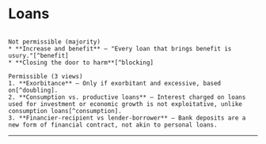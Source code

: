 # Loans

~~~admonish question title="Bank deposits with interests"

Not permissible (majority)
* **Increase and benefit** — "Every loan that brings benefit is usury."[^benefit]
* **Closing the door to harm**[^blocking]

Permissible (3 views)
1. **Exorbitance** — Only if exorbitant and excessive, based on[^doubling].
2. **Consumption vs. productive loans** — Interest charged on loans used for investment or economic growth is not exploitative, unlike consumption loans[^consumption].
3. **Financier-recipient vs lender-borrower** — Bank deposits are a new form of financial contract, not akin to personal loans. 

~~~

--- 

[^benefit]: Classical Islamic legal maxim

[^blocking]: Sadd al-dharai3, a key concept in Islamic jurisprudence

[^doubling]: O you who have believed, do not consume usury, doubled and multiplied, but fear Allah that you may be successful.

[^consumption]: Based on a prominent Islamic modernist
